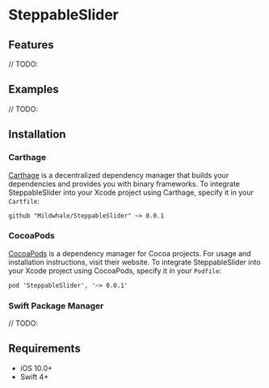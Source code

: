 # SteppableSlider

## Features
// TODO:

## Examples
// TODO:

## Installation
### Carthage
[Carthage](https://github.com/Carthage/Carthage) is a decentralized dependency manager that builds your dependencies and provides you with binary frameworks. To integrate SteppableSlider into your Xcode project using Carthage, specify it in your `Cartfile`:  
```
github "Mildwhale/SteppableSlider" ~> 0.0.1
```

### CocoaPods
[CocoaPods](https://cocoapods.org) is a dependency manager for Cocoa projects. For usage and installation instructions, visit their website. To integrate SteppableSlider into your Xcode project using CocoaPods, specify it in your `Podfile`:  
``` 
pod 'SteppableSlider', '~> 0.0.1' 
```

### Swift Package Manager
// TODO:

## Requirements
* iOS 10.0+  
* Swift 4+
